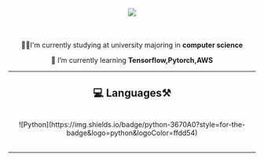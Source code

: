 <h1 align="center">
    <img src="https://readme-typing-svg.herokuapp.com/?font=Righteous&size=35&center=true&vCenter=true&width=500&height=70&duration=4000&lines=Hi+friend!+👋;+I'm+Truong!;" />

</h1>

<br/>

<div align="center">
 
 👨‍💻I'm currently studying at university majoring in **computer science**
 
 🌱 I’m currently learning **Tensorflow,Pytorch,AWS**
 </div>

 <hr/>
 
<h2 align="center">💻 Languages⚒</h2>
<br/>
<div align="center">
    ![Python](https://img.shields.io/badge/python-3670A0?style=for-the-badge&logo=python&logoColor=ffdd54)
</div>

<br/>
<hr/>
